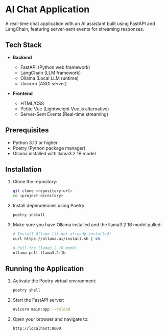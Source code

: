 # AI Chat Application

A real-time chat application with an AI assistant built using FastAPI and LangChain, featuring server-sent events for streaming responses.

## Tech Stack

- **Backend**
  - FastAPI (Python web framework)
  - LangChain (LLM framework)
  - Ollama (Local LLM runtime)
  - Uvicorn (ASGI server)

- **Frontend**
  - HTML/CSS
  - Petite Vue (Lightweight Vue.js alternative)
  - Server-Sent Events (Real-time streaming)

## Prerequisites

- Python 3.10 or higher
- Poetry (Python package manager)
- Ollama installed with llama3.2 1B model

## Installation

1. Clone the repository:
   ```bash
   git clone <repository-url>
   cd <project-directory>
   ```

2. Install dependencies using Poetry:
   ```bash
   poetry install
   ```

3. Make sure you have Ollama installed and the llama3.2 1B model pulled:
   ```bash
   # Install Ollama (if not already installed)
   curl https://ollama.ai/install.sh | sh

   # Pull the llama3.2 1B model
   ollama pull llama3.2:1b
   ```

## Running the Application

1. Activate the Poetry virtual environment:
   ```bash
   poetry shell
   ```

2. Start the FastAPI server:
   ```bash
   uvicorn main:app --reload
   ```

3. Open your browser and navigate to:
   ```
   http://localhost:8000
   ```